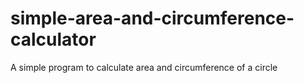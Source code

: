 # simple-area-and-circumference-calculator
A simple program to calculate area and circumference of a circle
